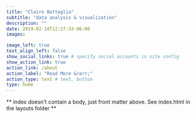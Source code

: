 ```yaml
---
title: "Claire Battaglia"
subtitle: "data analysis & visualization"
description: ""
date: 2019-02-18T12:27:33-06:00
images:

image_left: true
text_align_left: false
show_social_links: true # specify social accounts in site config
show_action_link: true
action_link: /about
action_label: "Read More &rarr;"
action_type: text # text, button
type: home
---
```


** index doesn't contain a body, just front matter above.
See index.html in the layouts folder **
